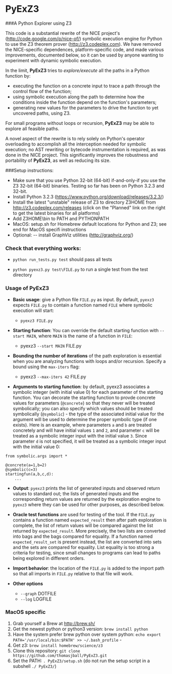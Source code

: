 PyExZ3
======

###A Python Explorer using Z3

This code is a substantial rewrite of the NICE project's
(http://code.google.com/p/nice-of/) symbolic execution engine for
Python to use the Z3 theorem prover (http://z3.codeplex.com). We have
removed the NICE-specific dependences, platform-specific code, and
made various improvements, documented below, so it can be used
by anyone wanting to experiment with dynamic symbolic execution.

In the limit, **PyExZ3** tries to *explore/execute* all the paths in a
Python function by:
-  executing the function on a concrete input to trace a path through the control flow of the function;
- using symbolic execution along the path to determine how the conditions inside the
function depend on the function's parameters;
- generating new values for the parameters to drive the function to yet uncovered paths, using Z3.  

For small programs without loops or recursion, 
**PyExZ3** may be able to explore all feasible paths.

A novel aspect of the rewrite is to rely solely on Python's operator
overloading to accomplish all the interception needed for symbolic
execution; no AST rewriting or bytecode instrumentation is required,
as was done in the NICE project. This significantly improves the
robustness and portability of **PyExZ3**, as well as reducing its
size.

###Setup instructions:

- Make sure that you use Python 32-bit (64-bit) if-and-only-if you use the Z3 32-bit (64-bit) binaries. Testing so far has been on Python 3.2.3 and 32-bit.
- Install Python 3.2.3 (https://www.python.org/download/releases/3.2.3/)
- Install the latest "unstable" release of Z3 to directory Z3HOME from http://z3.codeplex.com/releases (click on the "Planned" link on the right to get the latest binaries for all platforms)
- Add Z3HOME\bin to PATH and PYTHONPATH
- MacOS: setup.sh for Homebrew default locations for Python and Z3; see end for MacOS specifi instructions
- Optional:
-- install GraphViz utilities (http://graphviz.org/)

### Check that everything works:

- `python run_tests.py test` should pass all tests

- `python pyexz3.py test\FILE.py` to run a single test from the test directory

### Usage of PyExZ3

- **Basic usage**: give a Python file `FILE.py` as input. By default, `pyexz3` expects `FILE.py` to contain a function named `FILE` where symbolic execution will start:

  - `pyexz3 FILE.py`

- **Starting function**: You can override the default starting function with `--start MAIN`, where `MAIN` is the name of a  function in `FILE`: 

  - pyexz3 `--start MAIN` FILE.py

- **Bounding the number of iterations** of the path exploration is essential when you are
analyzing functions with loops and/or recursion. Specify a bound using the `max-iters` flag:

  - pyexz3 `--max-iters 42` FILE.py

- **Arguments to starting function**: by default, pyexz3 associates a symbolic integer
(with initial value 0) for each parameter of the starting function. 
You can decorate the starting function to provde concrete values for parameters 
(`@concrete`) so that they never will be treated symbolically; you can also specify 
which values should be treated symbolically (`@symbolic`) - the type of the associated 
initial value for the argument will be used to determine the proper symbolic type 
(if one exists). Here is an example, where parameters `a` and `b` are treated concretely
and will have initial values `1` and `2`, and parameter `c` will be treated as a symbolic
integer input with the initial value `3`. Since parameter `d` is not
specified, it will be treated as a symbolic integer input with the initial value 0:

```
from symbolic.args import *

@concrete(a=1,b=2)
@symbolic(c=3)
startingfun(a,b,c,d):
    ...
```

- **Output**: `pyexz3` prints the list of generated inputs and observed return values
to standard out; the lists of generated inputs and the corresponding return values are
returned by the exploration engine to `pyexz3` where they can be used for other 
purposes, as described below.

- **Oracle test functions** are used for testing of the tool. If the `FILE.py` contains a function named `expected_result` then after path exploration is complete, the list of return values will be compared against the list returned by `expected_result`. More precisely, the two lists are converted into bags and the bags compared for equality.  If a function named
`expected_result_set` is present instead, the list are converted into sets and the sets are compared for equality. 
List equality is too strong a criteria for testing, since small changes to programs can lead to paths being explored
in different orders. 

- **Import behavior**: the location of the `FILE.py` is added to the import path so that all imports in `FILE.py` 
relative to that file will work.

- **Other options**
  - `--graph` DOTFILE
  - `--log` LOGFILE

### MacOS specific

1. Grab yourself a Brew at http://brew.sh/
2. Get the newest python or python3 version: `brew install python`
3. Have the system prefer brew python over system python: `echo export PATH='/usr/local/bin:$PATH' >> ~/.bash_profile`  - 
4. Get z3: `brew install homebrew/science/z3`
5. Clone this repository: `git clone https://github.com/thomasjball/PyExZ3.git` 
6. Set the PATH: `. PyExZ3/setup.sh`  (do not run the setup script in a subshell `./ PyExZ3/`)
